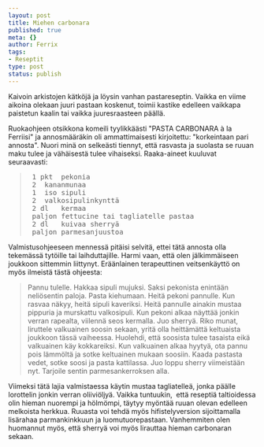 ```yaml
--- 
layout: post
title: Miehen carbonara
published: true
meta: {}
author: Ferrix
tags: 
- Reseptit
type: post
status: publish
---
```

Kaivoin arkistojen kätköjä ja löysin vanhan pastareseptin. Vaikka en
viime aikoina olekaan juuri pastaan koskenut, toimii kastike edelleen
vaikkapa paistetun kaalin tai vaikka juuresraasteen päällä.

Ruokaohjeen otsikkona komeili tyylikkäästi "PASTA CARBONARA à la
Ferriisi" ja annosmääräkin oli ammattimaisesti kirjoitettu:
"korkeintaan  pari annosta".  Nuori minä on selkeästi tiennyt, että
rasvasta ja suolasta se ruuan maku tulee ja vähäisestä tulee
vihaiseksi. Raaka-aineet kuuluvat seuraavasti:

<blockquote>
<pre>
 1 pkt	pekonia
 2	kananmunaa
 1 	iso sipuli
 2	valkosipulinkynttä
 2 dl	kermaa
 paljon	fettucine tai tagliatelle pastaa
 2 dl	kuivaa sherryä
 paljon	parmesanjuustoa
</pre>
</blockquote>

Valmistusohjeeseen mennessä pitäisi selvitä, ettei tätä annosta olla
tekemässä tytöille tai laihduttajille. Harmi vaan, että olen
jälkimmäiseen joukkoon sittemmin liittynyt. Eräänlainen terapeuttinen
veitsenkäyttö on myös ilmeistä tästä ohjeesta:

<blockquote>Pannu tulelle. Hakkaa sipuli mujuksi. Saksi pekonista
enintään neliösentin paloja. Pasta kiehumaan. Heitä pekoni pannulle.
Kun rasvaa näkyy, heitä sipuli kaveriksi. Heitä pannulle ainakin
mustaa pippuria ja murskattu valkosipuli. Kun pekoni alkaa näyttää
jonkin verran rapealta, viilennä seos kermalla. Juo sherryä. Riko
munat, liruttele valkuainen soosin sekaan, yritä olla heittämättä
keltuaista joukkoon tässä vaiheessa. Huolehdi, että soosista tulee
tasaista eikä valkuainen käy kokkareiksi. Kun valkuainen alkaa hyytyä,
ota pannu pois lämmöltä ja sotke keltuainen mukaan soosiin. Kaada
pastasta vedet, sotke soosi ja pasta kattilassa. Juo loppu sherry
viimeistään nyt. Tarjoile sentin parmesankerroksen alla.</blockquote>

Viimeksi tätä lajia valmistaessa käytin mustaa tagliatelleä, jonka
päälle lorottelin jonkin verran oliiviöljyä. Vaikka tuntuukin,  että
reseptiä taltioidessa olin hieman nuorempi ja hölmömpi, täytyy myöntää
ruuan olevan edelleen melkoista herkkua. Ruuasta voi tehdä myös
hifistelyversion sijoittamalla lisärahaa parmankinkkuun ja
luomutuorepastaan. Vanhemmiten olen huomannut myös, että sherryä voi
myös lirauttaa hieman carbonaran sekaan.
